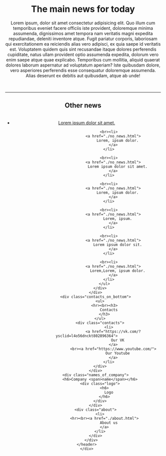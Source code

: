 <!DOCTYPE html>
<html lang="en">
<head>
    <meta charset="UTF-8">
    <meta http-equiv="X-UA-Compatible" content="IE=edge">
    <meta name="viewport" content="width=device-width, initial-scale=1.0">
    <link rel="stylesheet" href="./root/style/styles.css">
    <title>Main page</title>
</head>
<body>
    <div class="container">
        <header>
        <div class="inner">
            <div class="main_news">
                <h1>
                    The main news for today
                </h1>
                <p>
                    Lorem ipsum, dolor sit amet consectetur adipisicing elit. Quo illum cum temporibus eveniet facere officiis iste provident, doloremque minima assumenda, dignissimos amet tempora nam veritatis magni expedita repudiandae, deleniti inventore atque. Fugit pariatur corporis, laboriosam qui exercitationem ea reiciendis alias vero adipisci, ex quia saepe id veritatis est. Voluptatem quidem quis sint recusandae itaque dolores perferendis cupiditate, natus ullam provident optio assumenda expedita, dolorum vero enim saepe atque quae explicabo. Temporibus cum mollitia, aliquid quaerat dolores laborum aspernatur ad voluptatum aperiam? Iste quibusdam dolore, vero asperiores perferendis esse consequatur doloremque assumenda. Alias deserunt ex debitis aut quibusdam, atque ab unde!
                </p>
            </div>
            <div class="other_news">
                <br><hr><h2>
                    Other news
                </h2>
                <div class="links_to_other_news">
                    <ul>
                        <br><li>
                            <a href="./no_news.html">
                                Lorem ipsum dolor sit amet.
                            </a>
                        </li>
            
                        <br><li>
                            <a href="./no_news.html">
                                Lorem, ipsum dolor.
                            </a>
                        </li>
            
                        <br><li>
                            <a href="./no_news.html">
                                Lorem ipsum dolor sit amet.
                            </a>
                        </li>
            
                        <br><li>
                            <a href="./no_news.html">
                                Lorem, ipsum dolor.
                            </a>
                        </li>
            
                        <br><li>
                            <a href="./no_news.html">
                                Lorem, ipsum.
                            </a>
                        </li>
            
                        <br><li>
                            <a href="./no_news.html">
                                Lorem ipsum dolor sit.
                            </a>
                        </li>
            
                        <br><li>
                            <a href="./no_news.html">
                                Lorem,Lorem, ipsum dolor.
                            </a>
                        </li>
                    </ul>
                </div>
            </div>
            <div class="contacts_on_bottom">
                <ul>
                    <hr><br><h3>
                        Contacts
                    </h3>
                </ul>
                <div class="contacts">
                        <li>
                            <a href="https://vk.com/?ysclid=l4o56dnckt802896364">
                                Our VK
                            </a>
                            <br><a href="https://www.youtube.com/">
                                Our Youtube
                            </a>
                        </li>
                </div>
            </div>
            <div class="names_of_company">
                <h6>Company <span>name</span></h6>
                <div class="logo">
                    <h6>
                        Logo
                    </h6>
                </div>
            </div>
            <div class="about">
                <li>
                    <hr><br><a href="./about.html">
                        About us
                    </a>
                </li>
            </div>
        </div>
    </header>
    </div>
</body>
</html>
